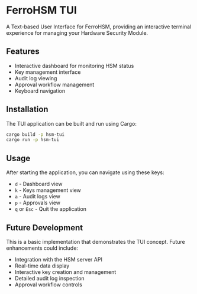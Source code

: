 # FerroHSM TUI

A Text-based User Interface for FerroHSM, providing an interactive terminal experience for managing your Hardware Security Module.

## Features

- Interactive dashboard for monitoring HSM status
- Key management interface
- Audit log viewing
- Approval workflow management
- Keyboard navigation

## Installation

The TUI application can be built and run using Cargo:

```bash
cargo build -p hsm-tui
cargo run -p hsm-tui
```

## Usage

After starting the application, you can navigate using these keys:

- `d` - Dashboard view
- `k` - Keys management view
- `a` - Audit logs view
- `p` - Approvals view
- `q` or `Esc` - Quit the application

## Future Development

This is a basic implementation that demonstrates the TUI concept. Future enhancements could include:

- Integration with the HSM server API
- Real-time data display
- Interactive key creation and management
- Detailed audit log inspection
- Approval workflow controls